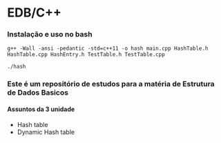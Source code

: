 # EDB/C++

### Instalação e uso no bash

```
g++ -Wall -ansi -pedantic -std=c++11 -o hash main.cpp HashTable.h HashTable.cpp HashEntry.h TestTable.h TestTable.cpp  
```
```
./hash
```

### Este é um repositório de estudos para a matéria de Estrutura de Dados Basicos

#### Assuntos da 3 unidade
* Hash table
* Dynamic Hash table
